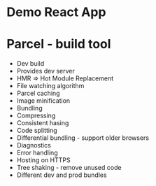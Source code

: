 # Demo React App

# Parcel - build tool
- Dev build
- Provides dev server
- HMR => Hot Module Replacement
- File watching algorithm
- Parcel caching
- Image minification
- Bundling
- Compressing
- Consistent hasing
- Code splitting
- Differential bundling - support older browsers
- Diagnostics
- Error handling
- Hosting on HTTPS
- Tree shaking - remove unused code
- Different dev and prod bundles